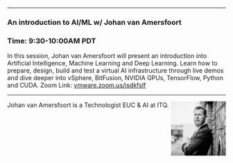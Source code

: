 <style>
  .wrapper {margin-top:75px;}
  header {top:20px!important;
  .session-wrapper{border:1px solid #36373b; border-radius:5px; padding:20px; background-color:##D3D3D3;}
  
</style>
<hr/>

### **An introduction to AI/ML w/ Johan van Amersfoort**
### **Time: 9:30-10:00AM PDT**
<div class="session-wrapper">
In this session, Johan van Amersfoort will present an introduction into Artificial Intelligence, Machine Learning and Deep Learning. Learn how to prepare, design, build and test a virtual AI infrastructure through live demos and dive deeper into vSphere, BitFusion, NVIDIA GPUs, TensorFlow, Python and CUDA.
Zoom Link: <a href="vmware.zoom.us/jsdkfslf">vmware.zoom.us/jsdkfslf</a>
</div>


<hr/>
<img src="johan_va.jpg" alt="Johan van Amersfoort" width="25%" align="right">
    
<p>Johan van Amersfoort is a Technologist EUC & AI at ITQ.</p>
